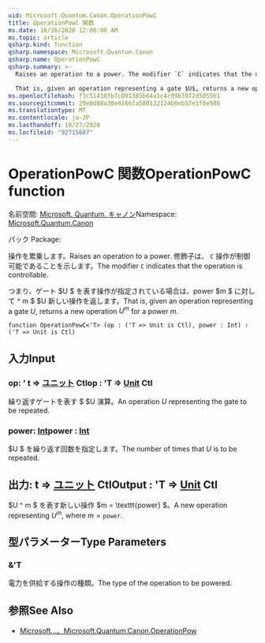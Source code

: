 ```yaml
---
uid: Microsoft.Quantum.Canon.OperationPowC
title: OperationPowC 関数
ms.date: 10/26/2020 12:00:00 AM
ms.topic: article
qsharp.kind: function
qsharp.namespace: Microsoft.Quantum.Canon
qsharp.name: OperationPowC
qsharp.summary: >-
  Raises an operation to a power. The modifier `C` indicates that the operation is controllable.

  That is, given an operation representing a gate $U$, returns a new operation $U^m$ for a power $m$.
ms.openlocfilehash: f3c51410fb7c091385b64a1c4c99b3972d5055b1
ms.sourcegitcommit: 29e0d88a30e4166fa580132124b0eb57e1f0e986
ms.translationtype: MT
ms.contentlocale: ja-JP
ms.lasthandoff: 10/27/2020
ms.locfileid: "92715687"
---
```

# <a name="operationpowc-function"></a><span data-ttu-id="dce04-102">OperationPowC 関数</span><span class="sxs-lookup"><span data-stu-id="dce04-102">OperationPowC function</span></span>

<span data-ttu-id="dce04-103">名前空間: [Microsoft. Quantum. キャノン](xref:Microsoft.Quantum.Canon)</span><span class="sxs-lookup"><span data-stu-id="dce04-103">Namespace: [Microsoft.Quantum.Canon](xref:Microsoft.Quantum.Canon)</span></span>

<span data-ttu-id="dce04-104">パック [](https://nuget.org/packages/)</span><span class="sxs-lookup"><span data-stu-id="dce04-104">Package: [](https://nuget.org/packages/)</span></span>


<span data-ttu-id="dce04-105">操作を累乗します。</span><span class="sxs-lookup"><span data-stu-id="dce04-105">Raises an operation to a power.</span></span>
<span data-ttu-id="dce04-106">修飾子は、 `C` 操作が制御可能であることを示します。</span><span class="sxs-lookup"><span data-stu-id="dce04-106">The modifier `C` indicates that the operation is controllable.</span></span>

<span data-ttu-id="dce04-107">つまり、ゲート $U $ を表す操作が指定されている場合は、power $m $ に対して ^ m $ $U 新しい操作を返します。</span><span class="sxs-lookup"><span data-stu-id="dce04-107">That is, given an operation representing a gate $U$, returns a new operation $U^m$ for a power $m$.</span></span>

```qsharp
function OperationPowC<'T> (op : ('T => Unit is Ctl), power : Int) : ('T => Unit is Ctl)
```


## <a name="input"></a><span data-ttu-id="dce04-108">入力</span><span class="sxs-lookup"><span data-stu-id="dce04-108">Input</span></span>

### <a name="op--t--unit-ctl"></a><span data-ttu-id="dce04-109">op: ' t => [ユニット](xref:microsoft.quantum.lang-ref.unit) Ctl</span><span class="sxs-lookup"><span data-stu-id="dce04-109">op : 'T => [Unit](xref:microsoft.quantum.lang-ref.unit) Ctl</span></span>

<span data-ttu-id="dce04-110">繰り返すゲートを表す $ $U 演算。</span><span class="sxs-lookup"><span data-stu-id="dce04-110">An operation $U$ representing the gate to be repeated.</span></span>


### <a name="power--int"></a><span data-ttu-id="dce04-111">power: [Int](xref:microsoft.quantum.lang-ref.int)</span><span class="sxs-lookup"><span data-stu-id="dce04-111">power : [Int](xref:microsoft.quantum.lang-ref.int)</span></span>

<span data-ttu-id="dce04-112">$U $ を繰り返す回数を指定します。</span><span class="sxs-lookup"><span data-stu-id="dce04-112">The number of times that $U$ is to be repeated.</span></span>



## <a name="output--t--unit-ctl"></a><span data-ttu-id="dce04-113">出力: t => [ユニット](xref:microsoft.quantum.lang-ref.unit) Ctl</span><span class="sxs-lookup"><span data-stu-id="dce04-113">Output : 'T => [Unit](xref:microsoft.quantum.lang-ref.unit) Ctl</span></span>

<span data-ttu-id="dce04-114">$U ^ m $ を表す新しい操作 $m = \texttt{power} $。</span><span class="sxs-lookup"><span data-stu-id="dce04-114">A new operation representing $U^m$, where $m = \texttt{power}$.</span></span>

## <a name="type-parameters"></a><span data-ttu-id="dce04-115">型パラメーター</span><span class="sxs-lookup"><span data-stu-id="dce04-115">Type Parameters</span></span>

### <a name="t"></a><span data-ttu-id="dce04-116">&</span><span class="sxs-lookup"><span data-stu-id="dce04-116">'T</span></span>

<span data-ttu-id="dce04-117">電力を供給する操作の種類。</span><span class="sxs-lookup"><span data-stu-id="dce04-117">The type of the operation to be powered.</span></span>

## <a name="see-also"></a><span data-ttu-id="dce04-118">参照</span><span class="sxs-lookup"><span data-stu-id="dce04-118">See Also</span></span>

- [<span data-ttu-id="dce04-119">Microsoft...。</span><span class="sxs-lookup"><span data-stu-id="dce04-119">Microsoft.Quantum.Canon.OperationPow</span></span>](xref:Microsoft.Quantum.Canon.OperationPow)